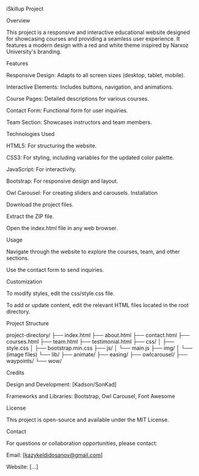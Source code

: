iSkillup Project

Overview

This project is a responsive and interactive educational website designed for showcasing courses and providing a seamless user experience. It features a modern design with a red and white theme inspired by Narxoz University's branding.

Features

Responsive Design: Adapts to all screen sizes (desktop, tablet, mobile).

Interactive Elements: Includes buttons, navigation, and animations.

Course Pages: Detailed descriptions for various courses.

Contact Form: Functional form for user inquiries.

Team Section: Showcases instructors and team members.

Technologies Used

HTML5: For structuring the website.

CSS3: For styling, including variables for the updated color palette.

JavaScript: For interactivity.

Bootstrap: For responsive design and layout.

Owl Carousel: For creating sliders and carousels. Installation

Download the project files.

Extract the ZIP file.

Open the index.html file in any web browser.

Usage

Navigate through the website to explore the courses, team, and other sections.

Use the contact form to send inquiries.

Customization

To modify styles, edit the css/style.css file.

To add or update content, edit the relevant HTML files located in the root directory.

Project Structure

project-directory/ ├── index.html ├── about.html ├── contact.html ├── courses.html ├── team.html ├── testimonial.html ├── css/ │ ├── style.css │ ├── bootstrap.min.css ├── js/ │ └── main.js ├── img/ │ └── (image files) └── lib/ ├── animate/ ├── easing/ ├── owlcarousel/ ├── waypoints/ └── wow/

Credits

Design and Development: [Kadson/SonKad]

Frameworks and Libraries: Bootstrap, Owl Carousel, Font Awesome

License

This project is open-source and available under the MIT License.

Contact

For questions or collaboration opportunities, please contact:

Email: [kazykeldidosanov@gmail.com]

Website: [...]
